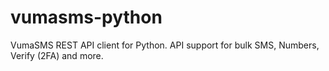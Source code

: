 # vumasms-python
VumaSMS REST API client for Python. API support for bulk SMS, Numbers, Verify (2FA) and more.
